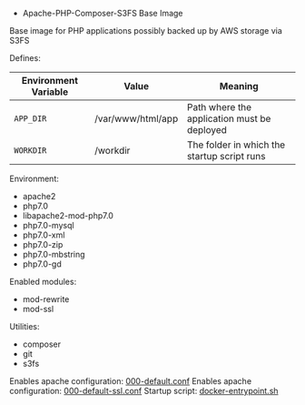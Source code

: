* Apache-PHP-Composer-S3FS Base Image

Base image for PHP applications possibly backed up by AWS storage via S3FS

Defines:

| Environment Variable | Value             | Meaning                                     |
|----------------------|-------------------|---------------------------------------------|
| ```APP_DIR```        | /var/www/html/app | Path where the application must be deployed |
| ```WORKDIR```        | /workdir          | The folder in which the startup script runs |

Environment:

* apache2
* php7.0
* libapache2-mod-php7.0
* php7.0-mysql
* php7.0-xml
* php7.0-zip
* php7.0-mbstring
* php7.0-gd

Enabled modules:

* mod-rewrite
* mod-ssl

Utilities:

* composer
* git
* s3fs

Enables apache configuration: [000-default.conf](./resources/000-default.conf)
Enables apache configuration: [000-default-ssl.conf](./resources/000-default-ssl.conf)
Startup script: [docker-entrypoint.sh](./resources/docker-entrypoint.sh)



